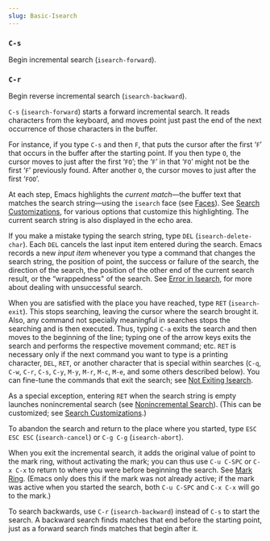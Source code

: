 ```yaml
---
slug: Basic-Isearch
---
```


### `C-s`

Begin incremental search (`isearch-forward`).

### `C-r`

Begin reverse incremental search (`isearch-backward`).

`C-s` (`isearch-forward`) starts a forward incremental search. It reads characters from the keyboard, and moves point just past the end of the next occurrence of those characters in the buffer.

For instance, if you type `C-s` and then `F`, that puts the cursor after the first ‘`F`’ that occurs in the buffer after the starting point. If you then type `O`, the cursor moves to just after the first ‘`FO`’; the ‘`F`’ in that ‘`FO`’ might not be the first ‘`F`’ previously found. After another `O`, the cursor moves to just after the first ‘`FOO`’.

At each step, Emacs highlights the *current match*—the buffer text that matches the search string—using the `isearch` face (see [Faces](/docs/emacs/Faces)). See [Search Customizations](/docs/emacs/Search-Customizations), for various options that customize this highlighting. The current search string is also displayed in the echo area.

If you make a mistake typing the search string, type `DEL` (`isearch-delete-char`). Each `DEL` cancels the last input item entered during the search. Emacs records a new *input item* whenever you type a command that changes the search string, the position of point, the success or failure of the search, the direction of the search, the position of the other end of the current search result, or the “wrappedness" of the search. See [Error in Isearch](/docs/emacs/Error-in-Isearch), for more about dealing with unsuccessful search.

When you are satisfied with the place you have reached, type `RET` (`isearch-exit`). This stops searching, leaving the cursor where the search brought it. Also, any command not specially meaningful in searches stops the searching and is then executed. Thus, typing `C-a` exits the search and then moves to the beginning of the line; typing one of the arrow keys exits the search and performs the respective movement command; etc. `RET` is necessary only if the next command you want to type is a printing character, `DEL`, `RET`, or another character that is special within searches (`C-q`, `C-w`, `C-r`, `C-s`, `C-y`, `M-y`, `M-r`, `M-c`, `M-e`, and some others described below). You can fine-tune the commands that exit the search; see [Not Exiting Isearch](/docs/emacs/Not-Exiting-Isearch).

As a special exception, entering `RET` when the search string is empty launches nonincremental search (see [Nonincremental Search](/docs/emacs/Nonincremental-Search)). (This can be customized; see [Search Customizations](/docs/emacs/Search-Customizations).)

To abandon the search and return to the place where you started, type `ESC ESC ESC` (`isearch-cancel`) or `C-g C-g` (`isearch-abort`).

When you exit the incremental search, it adds the original value of point to the mark ring, without activating the mark; you can thus use `C-u C-SPC` or `C-x C-x` to return to where you were before beginning the search. See [Mark Ring](/docs/emacs/Mark-Ring). (Emacs only does this if the mark was not already active; if the mark was active when you started the search, both `C-u C-SPC` and `C-x C-x` will go to the mark.)

To search backwards, use `C-r` (`isearch-backward`) instead of `C-s` to start the search. A backward search finds matches that end before the starting point, just as a forward search finds matches that begin after it.
